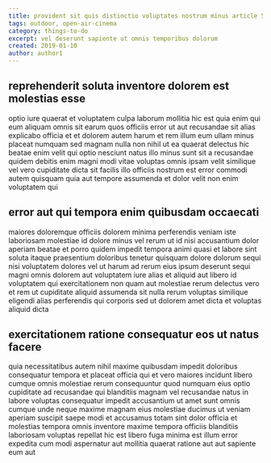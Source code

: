 ```yaml
---
title: provident sit quis distinctio voluptates nostrum minus article 555
tags: outdoor, open-air-cinema
category: things-to-do
excerpt: vel deserunt sapiente ut omnis temporibus dolorum
created: 2019-01-10
author: author1
---
```


## reprehenderit soluta inventore dolorem est molestias esse

optio iure quaerat et voluptatem culpa laborum mollitia hic est quia enim qui eum aliquam omnis sit earum quos officiis error ut aut recusandae sit alias explicabo officia et et dolorem autem harum et rem illum eum ullam minus placeat numquam sed magnam nulla non nihil ut ea quaerat delectus hic beatae enim velit qui optio nesciunt natus illo minus sunt sit a recusandae quidem debitis enim magni modi vitae voluptas omnis ipsam velit similique vel vero cupiditate dicta sit facilis illo officiis nostrum est error commodi autem quisquam quia aut tempore assumenda et dolor velit non enim voluptatem qui

## error aut qui tempora enim quibusdam occaecati

maiores doloremque officiis dolorem minima perferendis veniam iste laboriosam molestiae id dolore minus vel rerum ut id nisi accusantium dolor aperiam beatae et porro quidem impedit tempora animi quasi et labore sint soluta itaque praesentium doloribus tenetur quisquam dolore dolorum sequi nisi voluptatem dolores vel ut harum ad rerum eius ipsum deserunt sequi magni omnis dolorem aut voluptatem iure alias et aliquid aut libero id voluptatem qui exercitationem non quam aut molestiae rerum delectus vero et rem ut cupiditate aliquid assumenda sit nulla rerum voluptas similique eligendi alias perferendis qui corporis sed ut dolorem amet dicta et voluptas aliquid dicta

## exercitationem ratione consequatur eos ut natus facere

quia necessitatibus autem nihil maxime quibusdam impedit doloribus consequatur tempora et placeat officia qui et vero maiores incidunt libero cumque omnis molestiae rerum consequuntur quod numquam eius optio cupiditate ad recusandae qui blanditiis magnam vel recusandae natus in labore voluptas consequatur impedit accusantium ut amet sunt omnis cumque unde neque maxime magnam eius molestiae ducimus ut veniam aperiam suscipit saepe modi et accusamus totam sint dolor officia et molestias tempora omnis inventore maxime tempora officiis blanditiis laboriosam voluptas repellat hic est libero fuga minima est illum error expedita cum modi aspernatur aut mollitia quaerat ratione aut aut sapiente eum aut
